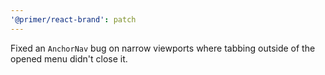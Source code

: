 ```yaml
---
'@primer/react-brand': patch
---
```


Fixed an `AnchorNav` bug on narrow viewports where tabbing outside of the opened menu didn't close it.
